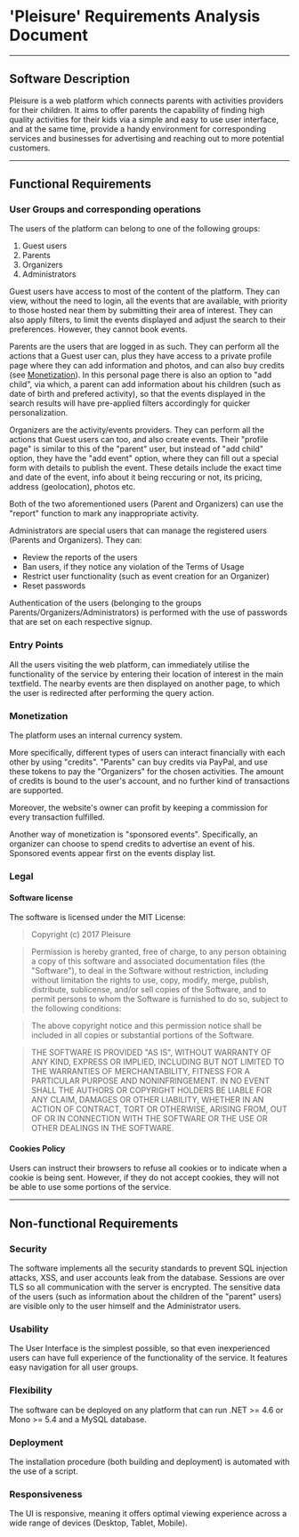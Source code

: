 # 'Pleisure' Requirements Analysis Document
***
## Software Description
Pleisure is a web platform which connects parents with activities providers for their children. It aims to offer parents the capability of finding high quality activities for their kids via a simple and easy to use user interface, and at the same time, provide a handy environment for corresponding services and businesses for advertising and reaching out to more potential customers.
***
## Functional Requirements
### User Groups and corresponding operations
The users of the platform can belong to one of the following groups:

1. Guest users
2. Parents
3. Organizers
4. Administrators

Guest users have access to most of the content of the platform. They can view, without the need to login, all the events that are available, with priority to those hosted near them by submitting their area of interest. They can also apply filters, to limit the events displayed and adjust the search to their preferences. However, they cannot book events.

Parents are the users that are logged in as such. They can perform all the actions that a Guest user can, plus they have access to a private profile page where they can add information and photos, and can also buy credits (see [Monetization](#monetization)). In this personal page there is also an option to "add child", via which, a parent can add information about his children (such as date of birth and prefered activity), so that the events displayed in the search results will have pre-applied filters accordingly for quicker personalization.

Organizers are the activity/events providers. They can perform all the actions that Guest users can too, and also create events. Their "profile page" is similar to this of the "parent" user, but instead of "add child" option, they have the "add event" option, where they can fill out a special form with details to publish the event. These details include the exact time and date of the event, info about it being reccuring or not, its pricing, address (geolocation), photos etc.

Both of the two aforementioned users (Parent and Organizers) can use the "report" function to mark any inappropriate activity.

Administrators are special users that can manage the registered users (Parents and Organizers). They can:
- Review the reports of the users
- Ban users, if they notice any violation of the Terms of Usage
- Restrict user functionality (such as event creation for an Organizer)
- Reset passwords

Authentication of the users (belonging to the groups Parents/Organizers/Administrators) is performed with the use of  passwords that are set on each respective signup.
### Entry Points
All the users visiting the web platform, can immediately utilise the functionality of the service by entering their location of interest in the main textfield. The nearby events are then displayed on another page, to which the user is redirected after performing the query action.
### Monetization
The platform uses an internal currency system. 

More specifically, different types of users can interact financially with each other by using "credits". "Parents" can buy credits via PayPal, and use these tokens to pay the "Organizers" for the chosen activities. The amount of credits is bound to the user's account, and no further kind of transactions are supported.

Moreover, the website's owner can profit by keeping a commission for every transaction fulfilled.

Another way of monetization is "sponsored events". Specifically, an organizer can choose to spend credits to advertise an event of his. Sponsored events appear first on the events display list.
### Legal
#### Software license
The software is licensed under the MIT License:

> Copyright (c) 2017 Pleisure

> Permission is hereby granted, free of charge, to any person obtaining a copy
> of this software and associated documentation files (the "Software"), to deal
> in the Software without restriction, including without limitation the rights
> to use, copy, modify, merge, publish, distribute, sublicense, and/or sell
> copies of the Software, and to permit persons to whom the Software is
> furnished to do so, subject to the following conditions:

> The above copyright notice and this permission notice shall be included in all
> copies or substantial portions of the Software.

> THE SOFTWARE IS PROVIDED "AS IS", WITHOUT WARRANTY OF ANY KIND, EXPRESS OR
> IMPLIED, INCLUDING BUT NOT LIMITED TO THE WARRANTIES OF MERCHANTABILITY,
> FITNESS FOR A PARTICULAR PURPOSE AND NONINFRINGEMENT. IN NO EVENT SHALL THE
> AUTHORS OR COPYRIGHT HOLDERS BE LIABLE FOR ANY CLAIM, DAMAGES OR OTHER
> LIABILITY, WHETHER IN AN ACTION OF CONTRACT, TORT OR OTHERWISE, ARISING FROM,
> OUT OF OR IN CONNECTION WITH THE SOFTWARE OR THE USE OR OTHER DEALINGS IN THE
> SOFTWARE.

#### Cookies Policy
Users can instruct their browsers to refuse all cookies or to indicate when a cookie is being sent. However, if they do not accept cookies, they will not be able to use some portions of the service.
***
## Non-functional Requirements
### Security
The software implements all the security standards to prevent SQL injection attacks, XSS, and user accounts leak from the database.
Sessions are over TLS so all communication with the server is encrypted.
The sensitive data of the users (such as information about the children of the "parent" users) are visible only to the user himself and the Administrator users.
### Usability
The User Interface is the simplest possible, so that even inexperienced users can have full experience of the functionality of the service. It features easy navigation for all user groups.

### Flexibility
The software can be deployed on any platform that can run .NET >= 4.6 or Mono >= 5.4 and a MySQL database.

### Deployment
The installation procedure (both building and deployment) is automated with the use of a script.

### Responsiveness
The UI is responsive, meaning it offers optimal viewing experience across a wide range of devices (Desktop, Tablet, Mobile).